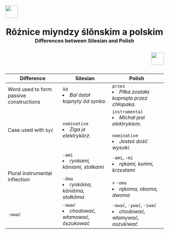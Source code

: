 # <p align="left"><img src="https://github.com/user-attachments/assets/2fa8fccb-92f7-4af2-8f83-3e14124518ad" width="40" /></p><p align="center">Rōżnice miyndzy ślōnskim a polskim</br><sup><sub><sup>Differences between Silesian and Polish</sup></sub></sup></p><p align="right"><img src="https://github.com/user-attachments/assets/a3ae44c4-2a03-4ab3-ad17-0df3accb5d82" width="40" /></p>

| Difference | Silesian | Polish |
| ---------- | -------- | ------ |
| Word used to form passive constructions | `ôd`<br><li><i>Bal ôstoł kopnyty ôd synka.</i></li> | `przez`<br><li><i>Piłka została kopnięta przez chłopaka.</i></li> |
| Case used with `być` | `nominative`<br><li><i>Ziga je elektrykŏrz.</i></li> | `instrumental`<br><li><i>Michał jest elektrykiem.</i></li><br>`nominative`<br><li><i>Jesteś dość wysoki.</i></li> |
| Plural instrumental inflection | `-ami`<br><li><i>rynkami, kōniami, stołkami</i></li><br>`-ōma`<br><li><i>rynkōma, kōniōma, stołkōma</i></li> | `-ami`, `-mi`<br><li><i>rękami, końmi, krzesłami</i></li><br>💀 `-oma`<br><li><i>rękoma, oboma, dwoma</i></li> |
| `-ować`      | `-ować`<br><li><i>chodować, włamować, ôszukować</i></li> | `-ować`, `-ywać`, `-iwać`<br><li><i>chodować, włamywać, oszukiwać</i></li> |

